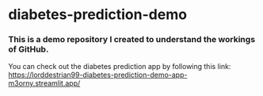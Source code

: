 # diabetes-prediction-demo
### This is a demo repository I created to understand the workings of GitHub.
You can check out the diabetes prediction app by following this link:
https://lorddestrian99-diabetes-prediction-demo-app-m3orny.streamlit.app/
